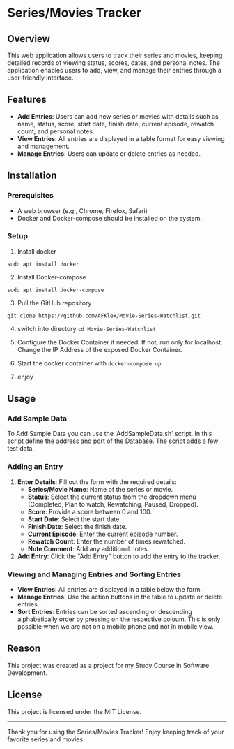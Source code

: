 # Series/Movies Tracker

## Overview
This web application allows users to track their series and movies, keeping detailed records of viewing status, scores, dates, and personal notes. The application enables users to add, view, and manage their entries through a user-friendly interface.

## Features

- **Add Entries**: Users can add new series or movies with details such as name, status, score, start date, finish date, current episode, rewatch count, and personal notes.
- **View Entries**: All entries are displayed in a table format for easy viewing and management.
- **Manage Entries**: Users can update or delete entries as needed.

## Installation

### Prerequisites

- A web browser (e.g., Chrome, Firefox, Safari)
- Docker and Docker-compose should be installed on the system. 

### Setup

1. Install docker 
```
sudo apt install docker
```

2. Install Docker-compose 
```
sudo apt install docker-compose 
```

3. Pull the GitHub repository 
```
git clone https://github.com/AFKlex/Movie-Series-Watchlist.git
```

4. switch into directory `cd Movie-Series-Watchlist` 
5. Configure the Docker Container if needed. If not, run only for localhost. Change the IP Address of the exposed Docker Container. 
6. Start the docker container with `docker-compose up`

7. enjoy

## Usage

### Add Sample Data 
To Add Sample Data you can use the 'AddSampleData.sh' script. In this script define the address and port of the Database. The script adds a few test data. 

### Adding an Entry

1. **Enter Details**: Fill out the form with the required details:
   - **Series/Movie Name**: Name of the series or movie.
   - **Status**: Select the current status from the dropdown menu (Completed, Plan to watch, Rewatching, Paused, Dropped).
   - **Score**: Provide a score between 0 and 100.
   - **Start Date**: Select the start date.
   - **Finish Date**:  Select the finish date.
   - **Current Episode**: Enter the current episode number.
   - **Rewatch Count**: Enter the number of times rewatched.
   - **Note Comment**: Add any additional notes.
2. **Add Entry**: Click the "Add Entry" button to add the entry to the tracker.

### Viewing and Managing Entries and Sorting Entries

- **View Entries**: All entries are displayed in a table below the form.
- **Manage Entries**: Use the action buttons in the table to update or delete entries.
- **Sort Entries**: Entries can be sorted ascending or descending alphabetically order by pressing on the respective coloum. This is only possible when we are not on a mobile phone and not in mobile view. 

## Reason

This project was created as a project for my Study Course in Software Development. 

## License

This project is licensed under the MIT License.

---

Thank you for using the Series/Movies Tracker! Enjoy keeping track of your favorite series and movies.
